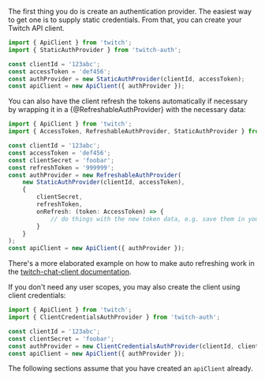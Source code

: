 The first thing you do is create an authentication provider. The easiest way to get one is to supply static credentials. From that, you can create your Twitch API client.

```ts twoslash
import { ApiClient } from 'twitch';
import { StaticAuthProvider } from 'twitch-auth';

const clientId = '123abc';
const accessToken = 'def456';
const authProvider = new StaticAuthProvider(clientId, accessToken);
const apiClient = new ApiClient({ authProvider });
```

You can also have the client refresh the tokens automatically if necessary by wrapping it in a {@RefreshableAuthProvider} with the necessary data:

```ts twoslash
import { ApiClient } from 'twitch';
import { AccessToken, RefreshableAuthProvider, StaticAuthProvider } from 'twitch-auth';

const clientId = '123abc';
const accessToken = 'def456';
const clientSecret = 'foobar';
const refreshToken = '999999';
const authProvider = new RefreshableAuthProvider(
    new StaticAuthProvider(clientId, accessToken),
    {
        clientSecret,
        refreshToken,
        onRefresh: (token: AccessToken) => {
	        // do things with the new token data, e.g. save them in your database
        }
    }
);
const apiClient = new ApiClient({ authProvider });
```

There's a more elaborated example on how to make auto refreshing work in the [twitch-chat-client documentation](/twitch-chat-client/docs/examples/basic-bot).

If you don't need any user scopes, you may also create the client using client credentials:

```ts twoslash
import { ApiClient } from 'twitch';
import { ClientCredentialsAuthProvider } from 'twitch-auth';

const clientId = '123abc';
const clientSecret = 'foobar';
const authProvider = new ClientCredentialsAuthProvider(clientId, clientSecret);
const apiClient = new ApiClient({ authProvider });
```

The following sections assume that you have created an `apiClient` already.
